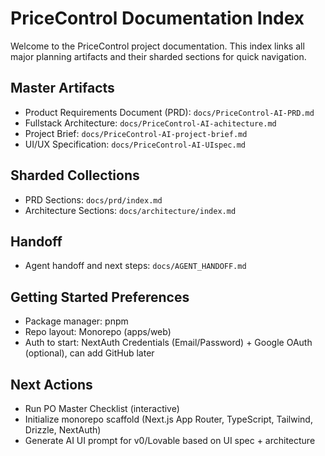 # PriceControl Documentation Index

Welcome to the PriceControl project documentation. This index links all major planning artifacts and their sharded sections for quick navigation.

## Master Artifacts
- Product Requirements Document (PRD): `docs/PriceControl-AI-PRD.md`
- Fullstack Architecture: `docs/PriceControl-AI-achitecture.md`
- Project Brief: `docs/PriceControl-AI-project-brief.md`
- UI/UX Specification: `docs/PriceControl-AI-UIspec.md`

## Sharded Collections
- PRD Sections: `docs/prd/index.md`
- Architecture Sections: `docs/architecture/index.md`

## Handoff
- Agent handoff and next steps: `docs/AGENT_HANDOFF.md`

## Getting Started Preferences
- Package manager: pnpm
- Repo layout: Monorepo (apps/web)
- Auth to start: NextAuth Credentials (Email/Password) + Google OAuth (optional), can add GitHub later

## Next Actions
- Run PO Master Checklist (interactive)
- Initialize monorepo scaffold (Next.js App Router, TypeScript, Tailwind, Drizzle, NextAuth)
- Generate AI UI prompt for v0/Lovable based on UI spec + architecture
